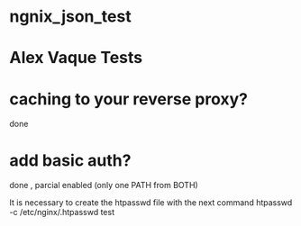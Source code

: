 # ngnix_json_test
# Alex Vaque Tests
#

# caching to your reverse proxy?  
done

# add basic auth?
done , parcial enabled (only one PATH from BOTH)

It is necessary to create the htpasswd file with the next command
htpasswd -c /etc/nginx/.htpasswd test
